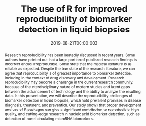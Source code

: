 ---
title: 'The use of R for improved reproducibility of biomarker detection in liquid biopsies'
authors:
- Vivian Zhuang
date: '2019-08-21T00:00:00Z'

# Schedule page publish date (NOT proceeding's date).
publishDate: '20001-01-01T00:00:00Z'

# proceeding type.
# Legend: 0 = Uncategorized; 1 = Talk, 2 = Keynote, 3 = Workshop
# To add more update publications_types.toml and en.yaml
publication_types: ['1']
publication_type_description: Talk

# proceeding name and optional abbreviated proceeding name.
publication: Presented at 2019 Conference
publication_short: Presented at 2019 Conference

abstract: Research reproducibility has been heatedly discussed in recent years. Some authors have pointed out that a large portion of published research findings is incorrect and/or irreproducible. Some state that the medical literature is as reliable as expected. Despite the true state of the research literature, we can agree that reproducibility is of greatest importance to biomarker detection, including in the context of drug discovery and development. Research reproducibility may become a challenge in the current research community, because of the interdisciplinary nature of modern studies and latent gaps between the advancement of technology and the ability to analyze the resulting data. In this presentation, we will describe the reproducibility challenges of biomarker detection in liquid biopsies, which hold prevalent promises in disease diagnosis, treatment, and prevention. Our study shows that proper development and use of R packages can give a significant contribution to reproducible, high-quality, and cutting-edge research in nucleic acid biomarker detection, such as detection of novel circulating microRNA biomarkers.

tags:
- Rstudio
featured: false

links:
url_slides: ''
url_video: ''

---